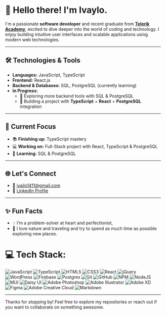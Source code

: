 # 👋 Hello there! I'm Ivaylo. 

I'm a passionate **software developer** and recent graduate from [**Telerik Academy**](https://www.telerikacademy.com/), excited to dive deeper into the world of coding and technology. I enjoy building intuitive user interfaces and scalable applications using modern web technologies.  

---

## 🛠️ Technologies & Tools  

- **Languages:** JavaScript, TypeScript  
- **Frontend:** React.js  
- **Backend & Databases:** SQL, PostgreSQL (currently learning)  
- **In Progress:**  
  - 🌱 Exploring more backend tools with SQL & PostgreSQL  
  - 🔨 Building a project with **TypeScript** + **React** + **PostgreSQL** integration  
---

## 🚀 Current Focus  
- 📚 **Finishing up:** TypeScript mastery  
- 💻 **Working on:** Full-Stack project with React, TypeScript & PostgreSQL  
- 🧠 **Learning:** SQL & PostgreSQL  
---

## 🌐 Let's Connect  
- 📧 ivailo1411@gmail.com  
- 💼 [LinkedIn Profile](www.linkedin.com/in/ivaylo-georgiev-096a6a226)   

---

## ✨ Fun Facts  
- 💡 I’m a problem-solver at heart and perfectionist,  
- 🌳 I love nature and traveling and try to spend as much time as possible exploring new places.

# 💻 Tech Stack:
![JavaScript](https://img.shields.io/badge/javascript-%23323330.svg?style=for-the-badge&logo=javascript&logoColor=%23F7DF1E) ![TypeScript](https://img.shields.io/badge/typescript-%23007ACC.svg?style=for-the-badge&logo=typescript&logoColor=white) ![HTML5](https://img.shields.io/badge/html5-%23E34F26.svg?style=for-the-badge&logo=html5&logoColor=white) ![CSS3](https://img.shields.io/badge/css3-%231572B6.svg?style=for-the-badge&logo=css3&logoColor=white) ![React](https://img.shields.io/badge/react-%2320232a.svg?style=for-the-badge&logo=react&logoColor=%2361DAFB) ![jQuery](https://img.shields.io/badge/jquery-%230769AD.svg?style=for-the-badge&logo=jquery&logoColor=white)  ![WordPress](https://img.shields.io/badge/WordPress-%23117AC9.svg?style=for-the-badge&logo=WordPress&logoColor=white) ![Firebase](https://img.shields.io/badge/firebase-a08021?style=for-the-badge&logo=firebase&logoColor=ffcd34) ![Postgres](https://img.shields.io/badge/postgres-%23316192.svg?style=for-the-badge&logo=postgresql&logoColor=white) ![Git](https://img.shields.io/badge/git-%23F05033.svg?style=for-the-badge&logo=git&logoColor=white) ![GitHub](https://img.shields.io/badge/github-%23121011.svg?style=for-the-badge&logo=github&logoColor=white) ![NPM](https://img.shields.io/badge/NPM-%23CB3837.svg?style=for-the-badge&logo=npm&logoColor=white) ![NodeJS](https://img.shields.io/badge/node.js-6DA55F?style=for-the-badge&logo=node.js&logoColor=white) ![MUI](https://img.shields.io/badge/MUI-%230081CB.svg?style=for-the-badge&logo=mui&logoColor=white) ![Daisy UI](https://img.shields.io/badge/daisyui-5A0EF8?style=for-the-badge&logo=daisyui&logoColor=white) ![Adobe Photoshop](https://img.shields.io/badge/adobe%20photoshop-%2331A8FF.svg?style=for-the-badge&logo=adobe%20photoshop&logoColor=white) ![Adobe Illustrator](https://img.shields.io/badge/adobe%20illustrator-%23FF9A00.svg?style=for-the-badge&logo=adobe%20illustrator&logoColor=white) ![Adobe XD](https://img.shields.io/badge/Adobe%20XD-470137?style=for-the-badge&logo=Adobe%20XD&logoColor=#FF61F6) ![Figma](https://img.shields.io/badge/figma-%23F24E1E.svg?style=for-the-badge&logo=figma&logoColor=white) ![Adobe Creative Cloud](https://img.shields.io/badge/Adobe%20Creative%20Cloud-DA1F26.svg?style=for-the-badge&logo=Adobe%20Creative%20Cloud&logoColor=white) ![Markdown](https://img.shields.io/badge/markdown-%23000000.svg?style=for-the-badge&logo=markdown&logoColor=white)

---

Thanks for stopping by! Feel free to explore my repositories or reach out if you want to collaborate on something awesome.  
